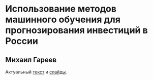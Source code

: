 # Использование методов машинного обучения для прогнозирования инвестиций в России
## Михаил Гареев
Актуальный [текст](https://www.overleaf.com/read/jdrfjxfprsvy) и [слайды](https://www.overleaf.com/read/mmnzrmcrnckp).
